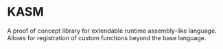 # KASM
A proof of concept library for extendable runtime assembly-like language. Allows for registration of custom functions beyond the base language.
